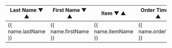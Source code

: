
<div>
  <table>
    <thead>
      <tr>
        <th @click="sortBy('lastName')">
          Last Name
          <span v-if="sortColumn === 'lastName'">
            <span v-if="sortOrder === 1">▼</span>
            <span v-else>▲</span>
          </span>
        </th>
        <th @click="sortBy('firstName')">
          First Name
          <span v-if="sortColumn === 'firstName'">
            <span v-if="sortOrder === 1">▼</span>
            <span v-else>▲</span>
          </span>
        </th>
        <th @click="sortBy('itemName')">
          Item
          <span v-if="sortColumn === 'itemName'">
            <span v-if="sortOrder === 1">▼</span>
            <span v-else>▲</span>
          </span>
        </th>
        <th @click="sortBy('orderTime')">
          Order Time
          <span v-if="sortColumn === 'orderTime'">
            <span v-if="sortOrder === 1">▼</span>
            <span v-else>▲</span>
          </span>
        </th>
      </tr>
    </thead>
    <tbody>
      <tr v-for="name in sortedNames" :key="name.lastName + name.firstName">
        <td>{{ name.lastName }}</td>
        <td>{{ name.firstName }}</td>
        <td>{{ name.itemName }}</td>
        <td>{{ name.orderTime }}</td>
      </tr>
    </tbody>
  </table>
</div>

<script>
// This script loads data from a file "fileName".
// You have to set the itemMappings. Get the ints from https://pretixurl.com/control/event/ORGANISER/EVENT/items/ 
// Example: https://tickets.skvidar.run/control/event/SKV/treningsleirtest/items/
// The format of the fileName file has to be: <lastname>,<firstname>,<itemNumber>,<boughtdate>
// Exameple: Fyksen,Fredrik Sætereng,22,2023-07-01 19:19

export default {
  data() {
    return {
      names: [],
      sortColumn: "",
      sortOrder: 1,
      itemMappings: {
        "22": "en uke",
        "23": "to uker",
        // Add more mappings as needed
      },
      fileName: "../attendees-files/names.txt",
    };
  },
  mounted() {
    this.fetchNames();
  },
  computed: {
    sortedNames() {
      return this.names.slice().sort((a, b) => {
        const columnA = a[this.sortColumn];
        const columnB = b[this.sortColumn];

        if (columnA < columnB) return -1 * this.sortOrder;
        if (columnA > columnB) return 1 * this.sortOrder;
        return 0;
      });
    },
  },
  methods: {
    fetchNames() {
      const timestamp = Date.now(); // Unique value for cache-busting

      fetch(`/${this.fileName}?${timestamp}`)
        .then((response) => response.text())
        .then((data) => {
          const rows = data.split("\n").filter((name) => name.trim() !== "");
          this.names = rows.map((row) => {
            const [lastName, firstName, itemNumber, orderTime] = row.split(",");
            const itemName = this.getItemName(itemNumber);
            return { lastName, firstName, itemName, orderTime };
          });
        })
        .catch((error) => {
          console.error("Error fetching names:", error);
        });
    },
    getItemName(itemNumber) {
      return this.itemMappings[itemNumber] || "N/A";
    },
    sortBy(column) {
      if (this.sortColumn === column) {
        this.sortOrder *= -1;
      } else {
        this.sortColumn = column;
        this.sortOrder = 1;
      }
    },
  },
};
</script>
